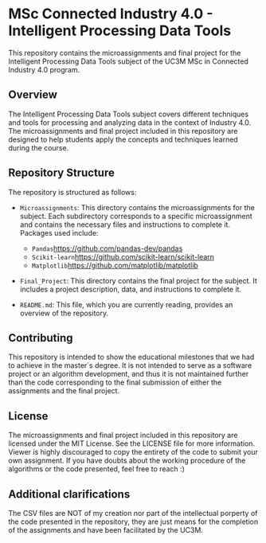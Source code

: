 # MSc Connected Industry 4.0 - Intelligent Processing Data Tools

This repository contains the microassignments and final project for the Intelligent Processing Data Tools subject of the UC3M MSc in Connected Industry 4.0 program.

## Overview

The Intelligent Processing Data Tools subject covers different techniques and tools for processing and analyzing data in the context of Industry 4.0. The microassignments and final project included in this repository are designed to help students apply the concepts and techniques learned during the course.

## Repository Structure

The repository is structured as follows:

- `Microassignments`: This directory contains the microassignments for the subject. Each subdirectory corresponds to a specific microassignment and contains the necessary files and instructions to complete it. Packages used include:
  - `Pandas`<https://github.com/pandas-dev/pandas>
  - `Scikit-learn`<https://github.com/scikit-learn/scikit-learn>
  - `Matplotlib`<https://github.com/matplotlib/matplotlib>

- `Final_Project`: This directory contains the final project for the subject. It includes a project description, data, and instructions to complete it.

- `README.md`: This file, which you are currently reading, provides an overview of the repository.

## Contributing

This repository is intended to show the educational milestones that we had to achieve in the master´s degree. It is not intended to serve as a software project or an algorithm development, and thus it is not maintained further than the code corresponding to the final submission of either the assignments and the final project.

## License

The microassignments and final project included in this repository are licensed under the MIT License. See the LICENSE file for more information. Viewer is highly discouraged to copy the entirety of the code to submit your own assignment. If you have doubts about the working procedure of the algorithms or the code presented, feel free to reach :)

## Additional clarifications

The CSV files are NOT of my creation nor part of the intellectual porperty of the code presented in the repository, they are just means for the completion of the assignments and have been facilitated by the UC3M.
